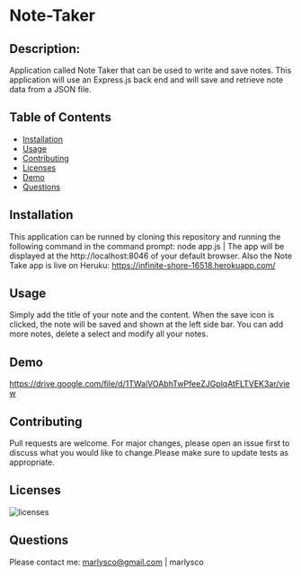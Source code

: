 # Note-Taker

 ## Description:
 Application called Note Taker that can be used to write and save notes. This application will use an Express.js back end and will save and retrieve note data from a JSON file.

 ## Table of Contents
- [Installation](#Installation)
- [Usage](#Usage) 
- [Contributing](#Contributing)
- [Licenses](#Licenses)
- [Demo](#Demo)
- [Questions](#Questions)

 ## Installation
 This application can be runned by cloning this repository and running the following command in the command prompt: node app.js | The app will be displayed at the http://localhost:8046 of your default browser. Also the Note Take app is live on Heruku: https://infinite-shore-16518.herokuapp.com/

 ## Usage
 Simply add the title of your note and the content. When the save icon is clicked, the note will be saved and shown at the left side bar. You can add more notes, delete a select and modify all your notes.

 ## Demo
 https://drive.google.com/file/d/1TWaiVOAbhTwPfeeZJGplqAtFLTVEK3ar/view
 
 ## Contributing
 Pull requests are welcome. For major changes, please open an issue first to discuss what you would like to change.Please make sure to update tests as appropriate.

 ## Licenses
 ![licenses](https://img.shields.io/badge/MIT--green.svg "License Badge")

 ## Questions
 Please contact me:
 marlysco@gmail.com | marlysco
